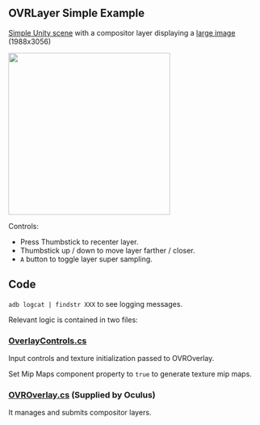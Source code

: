 ## OVRLayer Simple Example

[Simple Unity scene](https://github.com/dmarcos/unityCompositorLayer/blob/master/unity/Assets/Scenes/OVROverlaySimple.unity) with a compositor layer displaying a [large image](https://github.com/dmarcos/unityCompositorLayer/blob/master/unity/Assets/StreamingAssets/spidermanSingle.jpg) (1988x3056)

<img src="https://user-images.githubusercontent.com/39342/85676164-34208300-b67b-11ea-9b9d-8ba3ccd0f333.jpg" width="320">

Controls:

- Press Thumbstick to recenter layer.
- Thumbstick up / down to move layer farther / closer.
- `A` button to toggle layer super sampling.

## Code

`adb logcat | findstr XXX` to see logging messages.

Relevant logic is contained in two files:

### [OverlayControls.cs](https://github.com/dmarcos/unityCompositorLayer/blob/master/unity/Assets/OverlayControls.cs#L43)

Input controls and texture initialization passed to OVROverlay. 

Set Mip Maps component property to `true` to generate texture mip maps.

### [OVROverlay.cs](https://github.com/dmarcos/unityCompositorLayer/blob/master/unity/Assets/Oculus/VR/Scripts/OVROverlay.cs) (Supplied by Oculus)

It manages and submits compositor layers.
